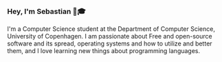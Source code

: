 ### Hey, I'm Sebastian 👋:mortar_board:

I'm a Computer Science student at the Department of Computer Science, University of Copenhagen. I am passionate about Free and open-source software and its spread, operating systems and how to utilize and better them, and I love learning new things about programming languages.

<!--
**SebastianPrehn/SebastianPrehn** is a ✨ _special_ ✨ repository because its `README.md` (this file) appears on your GitHub profile.

Here are some ideas to get you started:

- 🔭 I’m currently working on ...
- 🌱 I’m currently learning ...
- 👯 I’m looking to collaborate on ...
- 🤔 I’m looking for help with ...
- 💬 Ask me about ...
- 📫 How to reach me: ...
- 😄 Pronouns: ...
- ⚡ Fun fact: ...
-->
